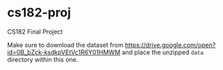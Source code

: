 # cs182-proj
CS182 Final Project

Make sure to download the dataset from https://drive.google.com/open?id=0B_bZck-ksdkpVEtVc1R6Y01HMWM and place the unzipped `data` directory within this one.
